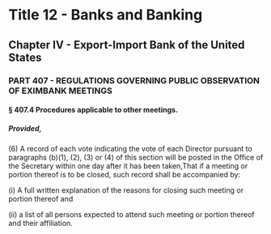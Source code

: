 
# Title 12 - Banks and Banking
## Chapter IV - Export-Import Bank of the United States
### PART 407 - REGULATIONS GOVERNING PUBLIC OBSERVATION OF EXIMBANK MEETINGS
#### § 407.4 Procedures applicable to other meetings.
##### Provided,

(6) A record of each vote indicating the vote of each Director pursuant to paragraphs (b)(1), (2), (3) or (4) of this section will be posted in the Office of the Secretary within one day after it has been taken,That if a meeting or portion thereof is to be closed, such record shall be accompanied by:

(i) A full written explanation of the reasons for closing such meeting or portion thereof and

(ii) a list of all persons expected to attend such meeting or portion thereof and their affiliation.
